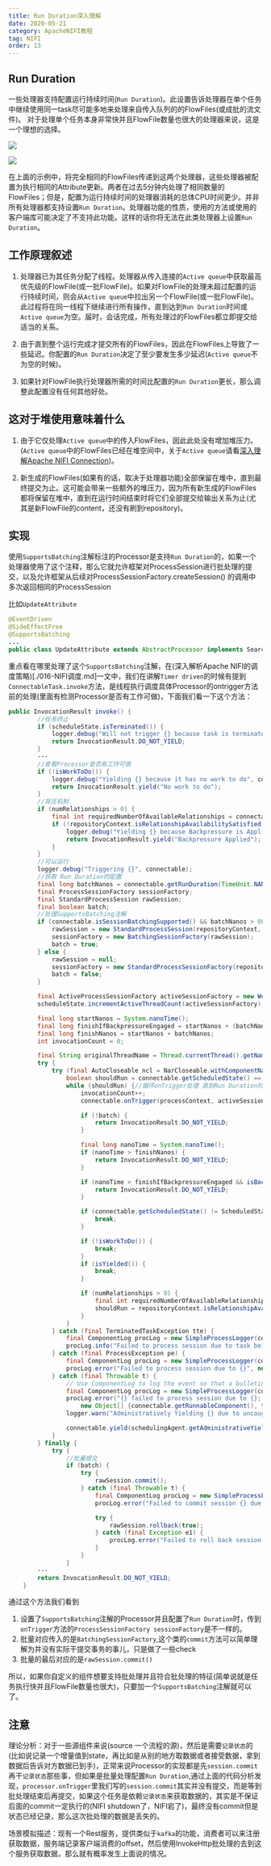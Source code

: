 ```yaml
---
title: Run Duration深入理解
date: 2020-05-21
category: ApacheNIFI教程
tag: NIFI
order: 13
---
```


## Run Duration

一些处理器支持配置运行持续时间(`Run Duration`)。此设置告诉处理器在单个任务中继续使用同一task尽可能多地来处理来自传入队列的的FlowFiles(或成批的流文件)。
对于处理单个任务本身非常快并且FlowFile数量也很大的处理器来说，这是一个理想的选择。
<!-- more -->
![](./img/013/1.png)

![](./img/013/2.png)

在上面的示例中，将完全相同的FlowFiles传递到这两个处理器，这些处理器被配置为执行相同的Attribute更新。两者在过去5分钟内处理了相同数量的FlowFiles；但是，配置为运行持续时间的处理器消耗的总体CPU时间更少。并非所有处理器都支持设置`Run Duration`。处理器功能的性质，使用的方法或使用的客户端库可能决定了不支持此功能。这样的话你将无法在此类处理器上设置`Run Duration`。

## 工作原理叙述

1. 处理器已为其任务分配了线程。处理器从传入连接的`Active queue`中获取最高优先级的FlowFile(或一批FlowFile)。如果对FlowFile的处理未超过配置的运行持续时间，则会从`Active queue`中拉出另一个FlowFile(或一批FlowFile)。此过程将在同一线程下继续进行所有操作，直到达到`Run Duration`时间或`Active queue`为空。届时，会话完成，所有处理过的FlowFiles都立即提交给适当的关系。

2. 由于直到整个运行完成才提交所有的FlowFiles，因此在FlowFiles上导致了一些延迟。你配置的`Run Duration`决定了至少要发生多少延迟(`Active queue`不为空的时候)。

3. 如果针对FlowFile执行处理器所需的时间比配置的`Run Duration`更长，那么调整此配置没有任何其他好处。

## 这对于堆使用意味着什么

1. 由于它仅处理`Active queue`中的传入FlowFiles，因此此处没有增加堆压力。(`Active queue`中的FlowFiles已经在堆空间中，关于`Active queue`请看[深入理解Apache NIFI Connection](./011-理解connection.md))。

2. 新生成的FlowFiles(如果有的话，取决于处理器功能)全部保留在堆中，直到最终提交为止。这可能会带来一些额外的堆压力，因为所有新生成的FlowFiles都将保留在堆中，直到在运行时间结束时将它们全部提交给输出关系为止(尤其是新FlowFile的content，还没有刷到repository)。

## 实现

使用`SupportsBatching`注解标注的Processor是支持`Run Duration`的，如果一个处理器使用了这个注释，那么它就允许框架对ProcessSession进行批处理的提交，以及允许框架从后续对ProcessSessionFactory.createSession() 的调用中多次返回相同的ProcessSession

比如`UpdateAttribute`

```java
@EventDriven
@SideEffectFree
@SupportsBatching
...
public class UpdateAttribute extends AbstractProcessor implements Searchable {
```

重点看在哪里处理了这个`SupportsBatching`注解，在(深入解析Apache NIFI的调度策略)[./016-NIFI调度.md]一文中，我们在讲解`Timer driven`的时候有提到`ConnectableTask.invoke`方法，是线程执行调度具体Processor的ontrigger方法前的处理(里面有检测Processor是否有工作可做)，下面我们看一下这个方法：

```java
public InvocationResult invoke() {
        //任务终止
        if (scheduleState.isTerminated()) {
            logger.debug("Will not trigger {} because task is terminated", connectable);
            return InvocationResult.DO_NOT_YIELD;
        }
        ···
        //查看Processor是否有工作可做
        if (!isWorkToDo()) {
            logger.debug("Yielding {} because it has no work to do", connectable);
            return InvocationResult.yield("No work to do");
        }
        //背压机制
        if (numRelationships > 0) {
            final int requiredNumberOfAvailableRelationships = connectable.isTriggerWhenAnyDestinationAvailable() ? 1 : numRelationships;
            if (!repositoryContext.isRelationshipAvailabilitySatisfied(requiredNumberOfAvailableRelationships)) {
                logger.debug("Yielding {} because Backpressure is Applied", connectable);
                return InvocationResult.yield("Backpressure Applied");
            }
        }
        //可以运行
        logger.debug("Triggering {}", connectable);
        //获取 Run Duration的配置
        final long batchNanos = connectable.getRunDuration(TimeUnit.NANOSECONDS);
        final ProcessSessionFactory sessionFactory;
        final StandardProcessSession rawSession;
        final boolean batch;
        //处理SupportsBatching注解
        if (connectable.isSessionBatchingSupported() && batchNanos > 0L) {
            rawSession = new StandardProcessSession(repositoryContext, scheduleState::isTerminated);
            sessionFactory = new BatchingSessionFactory(rawSession);
            batch = true;
        } else {
            rawSession = null;
            sessionFactory = new StandardProcessSessionFactory(repositoryContext, scheduleState::isTerminated);
            batch = false;
        }

        final ActiveProcessSessionFactory activeSessionFactory = new WeakHashMapProcessSessionFactory(sessionFactory);
        scheduleState.incrementActiveThreadCount(activeSessionFactory);

        final long startNanos = System.nanoTime();
        final long finishIfBackpressureEngaged = startNanos + (batchNanos / 25L);
        final long finishNanos = startNanos + batchNanos;
        int invocationCount = 0;

        final String originalThreadName = Thread.currentThread().getName();
        try {
            try (final AutoCloseable ncl = NarCloseable.withComponentNarLoader(flowController.getExtensionManager(), connectable.getRunnableComponent().getClass(), connectable.getIdentifier())) {
                boolean shouldRun = connectable.getScheduledState() == ScheduledState.RUNNING;
                while (shouldRun) {//循环onTrigger处理 直到Run Duration时间到了或者Processor没有工作可做或者触发背压机制了
                    invocationCount++;
                    connectable.onTrigger(processContext, activeSessionFactory);

                    if (!batch) {
                        return InvocationResult.DO_NOT_YIELD;
                    }

                    final long nanoTime = System.nanoTime();
                    if (nanoTime > finishNanos) {
                        return InvocationResult.DO_NOT_YIELD;
                    }

                    if (nanoTime > finishIfBackpressureEngaged && isBackPressureEngaged()) {
                        return InvocationResult.DO_NOT_YIELD;
                    }

                    if (connectable.getScheduledState() != ScheduledState.RUNNING) {
                        break;
                    }

                    if (!isWorkToDo()) {
                        break;
                    }
                    if (isYielded()) {
                        break;
                    }

                    if (numRelationships > 0) {
                        final int requiredNumberOfAvailableRelationships = connectable.isTriggerWhenAnyDestinationAvailable() ? 1 : numRelationships;
                        shouldRun = repositoryContext.isRelationshipAvailabilitySatisfied(requiredNumberOfAvailableRelationships);
                    }
                }
            } catch (final TerminatedTaskException tte) {
                final ComponentLog procLog = new SimpleProcessLogger(connectable.getIdentifier(), connectable.getRunnableComponent());
                procLog.info("Failed to process session due to task being terminated", new Object[] {tte});
            } catch (final ProcessException pe) {
                final ComponentLog procLog = new SimpleProcessLogger(connectable.getIdentifier(), connectable.getRunnableComponent());
                procLog.error("Failed to process session due to {}", new Object[] {pe});
            } catch (final Throwable t) {
                // Use ComponentLog to log the event so that a bulletin will be created for this processor
                final ComponentLog procLog = new SimpleProcessLogger(connectable.getIdentifier(), connectable.getRunnableComponent());
                procLog.error("{} failed to process session due to {}; Processor Administratively Yielded for {}",
                    new Object[] {connectable.getRunnableComponent(), t, schedulingAgent.getAdministrativeYieldDuration()}, t);
                logger.warn("Administratively Yielding {} due to uncaught Exception: {}", connectable.getRunnableComponent(), t.toString(), t);

                connectable.yield(schedulingAgent.getAdministrativeYieldDuration(TimeUnit.NANOSECONDS), TimeUnit.NANOSECONDS);
            }
        } finally {
            try {
                //批量提交
                if (batch) {
                    try {
                        rawSession.commit();
                    } catch (final Throwable t) {
                        final ComponentLog procLog = new SimpleProcessLogger(connectable.getIdentifier(), connectable.getRunnableComponent());
                        procLog.error("Failed to commit session {} due to {}; rolling back", new Object[] { rawSession, t.toString() }, t);

                        try {
                            rawSession.rollback(true);
                        } catch (final Exception e1) {
                            procLog.error("Failed to roll back session {} due to {}", new Object[] { rawSession, t.toString() }, t);
                        }
                    }
                }
        ···
        return InvocationResult.DO_NOT_YIELD;
    }
```

通过这个方法我们看到

1. 设置了`SupportsBatching`注解的Processor并且配置了`Run Duration`时，传到`onTrigger`方法的`ProcessSessionFactory sessionFactory`是不一样的。
2. 批量对应传入的是`BatchingSessionFactory`,这个类的`commit`方法可以简单理解为并没有实际干提交事务的事儿，只是做了一些check
3. 批量的最后对应的是`rawSession.commit()`

所以，如果你自定义的组件想要支持批处理并且符合批处理的特征(简单说就是任务执行快并且FlowFile数量也很大)，只要加一个`SupportsBatching`注解就可以了。

## 注意

理论分析：对于一些源组件来说(source 一个流程的源)，然后是需要`记录状态`的(比如说记录一个增量值到state，再比如是从别的地方取数据或者接受数据，拿到数据后告诉对方数据已到手)，正常来说Processor的实现都是先`session.commit`再干`记录状态`那些事，但如果是批量处理配置`Run Duration`,通过上面的代码分析发现，`processor.onTrigger`里我们写的`session.commit`其实并没有提交，而是等到批处理结束后再提交，如果这个任务是依赖`记录状态`来获取数据的，其实是不保证后面的commit一定执行的(NIFI shutdown了，NIFI宕了)，最终没有commit但是状态已经记录，那么这次批处理的数据是丢失的。

场景模拟描述：现有一个Rest服务，提供类似于`kafka`的功能，消费者可以来注册获取数据，服务端记录客户端消费的offset，然后使用InvokeHttp批处理的去到这个服务获取数据，那么就有概率发生上面说的情况。




